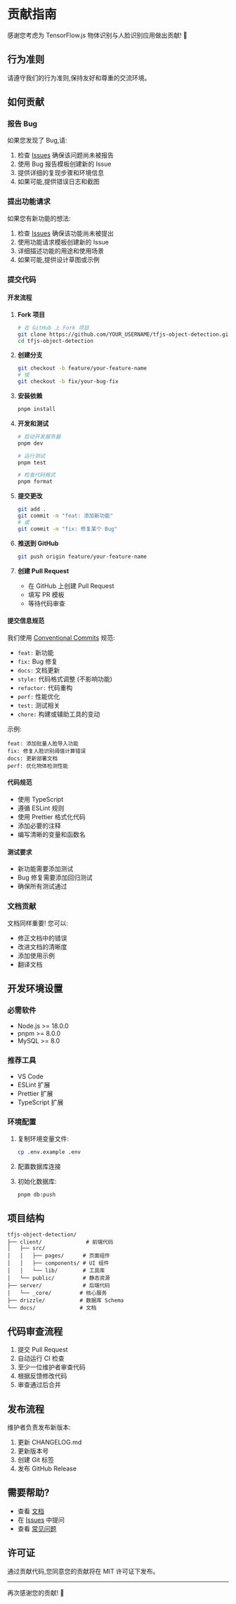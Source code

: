 # 贡献指南

感谢您考虑为 TensorFlow.js 物体识别与人脸识别应用做出贡献! 🎉

## 行为准则

请遵守我们的行为准则,保持友好和尊重的交流环境。

## 如何贡献

### 报告 Bug

如果您发现了 Bug,请:

1. 检查 [Issues](https://github.com/appergb/tfjs-object-detection/issues) 确保该问题尚未被报告
2. 使用 Bug 报告模板创建新的 Issue
3. 提供详细的复现步骤和环境信息
4. 如果可能,提供错误日志和截图

### 提出功能请求

如果您有新功能的想法:

1. 检查 [Issues](https://github.com/appergb/tfjs-object-detection/issues) 确保该功能尚未被提出
2. 使用功能请求模板创建新的 Issue
3. 详细描述功能的用途和使用场景
4. 如果可能,提供设计草图或示例

### 提交代码

#### 开发流程

1. **Fork 项目**
   ```bash
   # 在 GitHub 上 Fork 项目
   git clone https://github.com/YOUR_USERNAME/tfjs-object-detection.git
   cd tfjs-object-detection
   ```

2. **创建分支**
   ```bash
   git checkout -b feature/your-feature-name
   # 或
   git checkout -b fix/your-bug-fix
   ```

3. **安装依赖**
   ```bash
   pnpm install
   ```

4. **开发和测试**
   ```bash
   # 启动开发服务器
   pnpm dev
   
   # 运行测试
   pnpm test
   
   # 检查代码格式
   pnpm format
   ```

5. **提交更改**
   ```bash
   git add .
   git commit -m "feat: 添加新功能"
   # 或
   git commit -m "fix: 修复某个 Bug"
   ```

6. **推送到 GitHub**
   ```bash
   git push origin feature/your-feature-name
   ```

7. **创建 Pull Request**
   - 在 GitHub 上创建 Pull Request
   - 填写 PR 模板
   - 等待代码审查

#### 提交信息规范

我们使用 [Conventional Commits](https://www.conventionalcommits.org/) 规范:

- `feat:` 新功能
- `fix:` Bug 修复
- `docs:` 文档更新
- `style:` 代码格式调整 (不影响功能)
- `refactor:` 代码重构
- `perf:` 性能优化
- `test:` 测试相关
- `chore:` 构建或辅助工具的变动

示例:
```
feat: 添加批量人脸导入功能
fix: 修复人脸识别阈值计算错误
docs: 更新部署文档
perf: 优化物体检测性能
```

#### 代码规范

- 使用 TypeScript
- 遵循 ESLint 规则
- 使用 Prettier 格式化代码
- 添加必要的注释
- 编写清晰的变量和函数名

#### 测试要求

- 新功能需要添加测试
- Bug 修复需要添加回归测试
- 确保所有测试通过

### 文档贡献

文档同样重要! 您可以:

- 修正文档中的错误
- 改进文档的清晰度
- 添加使用示例
- 翻译文档

## 开发环境设置

### 必需软件

- Node.js >= 18.0.0
- pnpm >= 8.0.0
- MySQL >= 8.0

### 推荐工具

- VS Code
- ESLint 扩展
- Prettier 扩展
- TypeScript 扩展

### 环境配置

1. 复制环境变量文件:
   ```bash
   cp .env.example .env
   ```

2. 配置数据库连接

3. 初始化数据库:
   ```bash
   pnpm db:push
   ```

## 项目结构

```
tfjs-object-detection/
├── client/              # 前端代码
│   ├── src/
│   │   ├── pages/      # 页面组件
│   │   ├── components/ # UI 组件
│   │   └── lib/        # 工具库
│   └── public/         # 静态资源
├── server/             # 后端代码
│   └── _core/         # 核心服务
├── drizzle/           # 数据库 Schema
└── docs/              # 文档
```

## 代码审查流程

1. 提交 Pull Request
2. 自动运行 CI 检查
3. 至少一位维护者审查代码
4. 根据反馈修改代码
5. 审查通过后合并

## 发布流程

维护者负责发布新版本:

1. 更新 CHANGELOG.md
2. 更新版本号
3. 创建 Git 标签
4. 发布 GitHub Release

## 需要帮助?

- 查看 [文档](./README.md)
- 在 [Issues](https://github.com/appergb/tfjs-object-detection/issues) 中提问
- 查看 [常见问题](./DEPLOYMENT_SUMMARY.md)

## 许可证

通过贡献代码,您同意您的贡献将在 MIT 许可证下发布。

---

再次感谢您的贡献! 🙏

